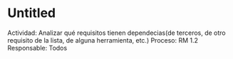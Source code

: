 # Untitled

Actividad: Analizar qué requisitos tienen dependecias(de terceros, de otro requisito de la lista, de alguna herramienta, etc.)
Proceso: RM 1.2
Responsable: Todos